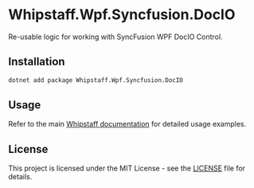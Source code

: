 # Whipstaff.Wpf.Syncfusion.DocIO

Re-usable logic for working with SyncFusion WPF DocIO Control.

## Installation

```bash
dotnet add package Whipstaff.Wpf.Syncfusion.DocIO
```

## Usage

Refer to the main [Whipstaff documentation](https://github.com/dpvreony/whipstaff) for detailed usage examples.

## License

This project is licensed under the MIT License - see the [LICENSE](https://github.com/dpvreony/whipstaff/blob/main/LICENSE) file for details.
